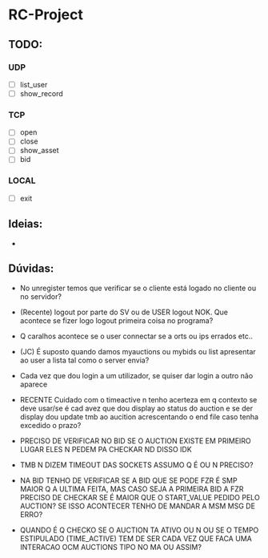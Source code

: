 # RC-Project

## TODO:

### UDP

- [ ] list_user
- [ ] show_record

### TCP

- [ ] open
- [ ] close
- [ ] show_asset
- [ ] bid

### LOCAL

- [ ] exit

## Ideias:

-

## Dúvidas:

- No unregister temos que verificar se o cliente está logado no cliente ou no servidor?

- (Recente) logout por parte do SV ou de USER logout NOK. Que acontece se fizer logo logout primeira coisa no programa?

- Q caralhos acontece se o user connectar se a orts ou ips errados etc..

- (JC) É suposto quando damos myauctions ou mybids ou list apresentar ao user a lista tal como o server envia?

- Cada vez que dou login a um utilizador, se quiser dar login a outro não aparece

- RECENTE Cuidado com o timeactive n tenho acerteza em q contexto se deve usar/se é cad avez que dou display ao status do auction e se der display dou update tmb ao aucition acrescentando o end file caso tenha excedido o prazo?

- PRECISO DE VERIFICAR NO BID SE O AUCTION EXISTE EM PRIMEIRO LUGAR ELES N PEDEM PA CHECKAR ND DISSO IDK

- TMB N DIZEM TIMEOUT DAS SOCKETS ASSUMO Q É OU N PRECISO?

- NA BID TENHO DE VERIFICAR SE A BID QUE SE PODE FZR É SMP MAIOR Q A ULTIMA FEITA, MAS CASO SEJA A PRIMEIRA BID A FZR PRECISO DE CHECKAR SE É MAIOR QUE O START_VALUE PEDIDO PELO AUCTION? SE ISSO ACONTECER TENHO DE MANDAR A MSM MSG DE ERRO?

- QUANDO É Q CHECKO SE O AUCTION TA ATIVO OU N OU SE O TEMPO ESTIPULADO (TIME_ACTIVE) TEM DE SER CADA VEZ QUE FACA UMA INTERACAO OCM AUCTIONS TIPO NO MA OU ASSIM? 

